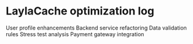 # LaylaCache optimization log
User profile enhancements
Backend service refactoring
Data validation rules
Stress test analysis
Payment gateway integration
